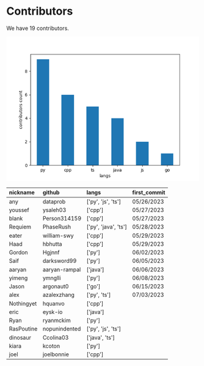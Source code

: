# Contributors
We have 19 contributors.

![](figs/langs.png)

| nickname   | github        | langs                | first_commit   |
|:-----------|:--------------|:---------------------|:---------------|
| any        | dataprob      | ['py', 'js', 'ts']   | 05/26/2023     |
| youssef    | ysaleh03      | ['cpp']              | 05/27/2023     |
| blank      | Person314159  | ['cpp']              | 05/27/2023     |
| Requiem    | PhaseRush     | ['py', 'java', 'ts'] | 05/28/2023     |
| eater      | william-swy   | ['cpp']              | 05/29/2023     |
| Haad       | hbhutta       | ['cpp']              | 05/29/2023     |
| Gordon     | Hgjnnf        | ['py']               | 06/02/2023     |
| Saif       | darksword99   | ['py']               | 06/05/2023     |
| aaryan     | aaryan-rampal | ['java']             | 06/06/2023     |
| yimeng     | ymnglli       | ['py']               | 06/08/2023     |
| Jason      | argonaut0     | ['go']               | 06/15/2023     |
| alex       | azalexzhang   | ['py', 'ts']         | 07/03/2023     |
| Nothingyet | hquanvo       | ['cpp']              |                |
| eric       | eysk-io       | ['java']             |                |
| Ryan       | ryanmckim     | ['py']               |                |
| RasPoutine | nopunindented | ['py', 'js', 'ts']   |                |
| dinosaur   | Ccolina03     | ['java', 'ts']       |                |
| kiara      | kcoton        | ['py']               |                |
| joel       | joelbonnie    | ['cpp']              |                |